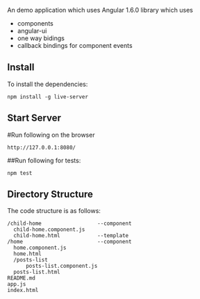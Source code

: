 An demo application which uses Angular 1.6.0 library which uses
* components
* angular-ui
* one way bidings
* callback bindings for component events

## Install
To install the dependencies:

    npm install -g live-server
    
## Start Server
#Run following on the browser

    http://127.0.0.1:8080/

##Run following for tests:<br>

    npm test


## Directory Structure
The code structure is as follows:

    /child-home                  --component
      child-home.component.js
      child-home.html            --template
    /home                        --component
      home.component.js
      home.html
	  /posts-list
		  posts-list.component.js
      posts-list.html
    README.md
    app.js                     
    index.html
